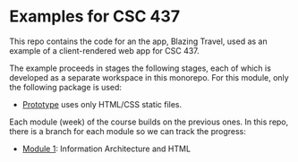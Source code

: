 # Examples for CSC 437

This repo contains the code for an the app, Blazing Travel, used
as an example of a client-rendered web app for CSC 437.

The example proceeds in stages the following stages, each of
which is developed as a separate workspace in this monorepo.
For this module, only the following package is used:

- [Prototype](packages/proto/README.md) uses only HTML/CSS
  static files.

Each module (week) of the course builds on the previous ones. In
this repo, there is a branch for each module so we can track the
progress:

- [Module 1](https://github.com/kubiak-calpoly/csc-437-examples/tree/mod-1):
  Information Architecture and HTML
